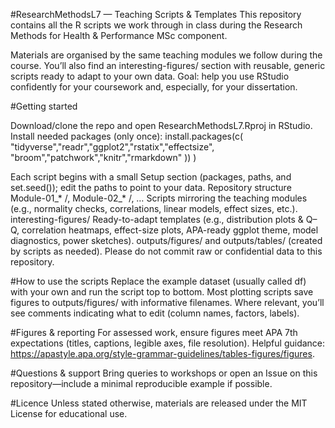 #ResearchMethodsL7 — Teaching Scripts & Templates
This repository contains all the R scripts we work through in class during the Research Methods for Health & Performance MSc component.

Materials are organised by the same teaching modules we follow during the course.
You’ll also find an interesting-figures/ section with reusable, generic scripts ready to adapt to your own data.
Goal: help you use RStudio confidently for your coursework and, especially, for your dissertation.

#Getting started

Download/clone the repo and open ResearchMethodsL7.Rproj in RStudio.
Install needed packages (only once):
install.packages(c(
  "tidyverse","readr","ggplot2","rstatix","effectsize",
  "broom","patchwork","knitr","rmarkdown"
))
)

Each script begins with a small Setup section (packages, paths, and set.seed()); edit the paths to point to your data.
Repository structure
Module-01_* /, Module-02_* /, …
Scripts mirroring the teaching modules (e.g., normality checks, correlations, linear models, effect sizes, etc.).
interesting-figures/
Ready-to-adapt templates (e.g., distribution plots & Q–Q, correlation heatmaps, effect-size plots, APA-ready ggplot theme, model diagnostics, power sketches).
outputs/figures/ and outputs/tables/ (created by scripts as needed).
Please do not commit raw or confidential data to this repository.

#How to use the scripts
Replace the example dataset (usually called df) with your own and run the script top to bottom.
Most plotting scripts save figures to outputs/figures/ with informative filenames.
Where relevant, you’ll see comments indicating what to edit (column names, factors, labels).

#Figures & reporting
For assessed work, ensure figures meet APA 7th expectations (titles, captions, legible axes, file resolution). Helpful guidance: https://apastyle.apa.org/style-grammar-guidelines/tables-figures/figures.

#Questions & support
Bring queries to workshops or open an Issue on this repository—include a minimal reproducible example if possible.

#Licence
Unless stated otherwise, materials are released under the MIT License for educational use.
